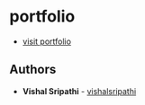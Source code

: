 # portfolio

*  [visit portfolio](https://vishalsripathi.netlify.app/)

## Authors
* **Vishal Sripathi** - [vishalsripathi](https://github.com/vishalsripathi)
